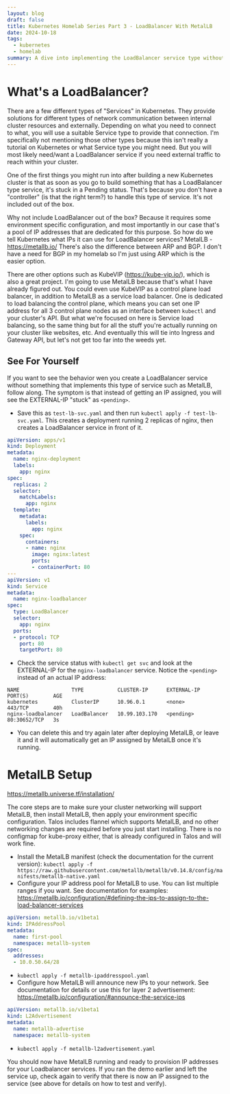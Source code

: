 ```yaml
---
layout: blog
draft: false
title: Kubernetes Homelab Series Part 3 - LoadBalancer With MetalLB
date: 2024-10-18
tags:
  - kubernetes
  - homelab
summary: A dive into implementing the LoadBalancer service type without a cloud provider using MetalLB.
---
```

# What's a LoadBalancer?
There are a few different types of "Services" in Kubernetes. They provide solutions for different types of network communication between internal cluster resources and externally. Depending on what you need to connect to what, you will use a suitable Service type to provide that connection. I'm specifically not mentioning those other types because this isn't really a tutorial on Kubernetes or what Service type you might need. But you will most likely need/want a LoadBalancer service if you need external traffic to reach within your cluster.

One of the first things you might run into after building a new Kubernetes cluster is that as soon as you go to build something that has a LoadBalancer type service, it's stuck in a Pending status. That's because you don't have a "controller" (is that the right term?) to handle this type of service. It's not included out of the box.

Why not include LoadBalancer out of the box? Because it requires some environment specific configuration, and most importantly in our case that's a pool of IP addresses that are dedicated for this purpose. So how do we tell Kubernetes what IPs it can use for LoadBalancer services? MetalLB - https://metallb.io/ There's also the difference between ARP and BGP. I don't have a need for BGP in my homelab so I'm just using ARP which is the easier option.

There are other options such as KubeVIP (https://kube-vip.io/), which is also a great project. I'm going to use MetalLB because that's what I have already figured out. You could even use KubeVIP as a control plane load balancer, in addition to MetalLB as a service load balancer. One is dedicated to load balancing the control plane, which means you can set one IP address for all 3 control plane nodes as an interface between `kubectl` and your cluster's API. But what we're focused on here is Service load balancing, so the same thing but for all the stuff you're actually running on your cluster like websites, etc. And eventually this will tie into Ingress and Gateway API, but let's not get too far into the weeds yet.

## See For Yourself
If you want to see the behavior wen you create a LoadBalancer service without something that implements this type of service such as MetalLB, follow along. The symptom is that instead of getting an IP assigned, you will see the EXTERNAL-IP "stuck" as `<pending>`. 

- Save this as `test-lb-svc.yaml` and then run `kubectl apply -f test-lb-svc.yaml`. This creates a deployment running 2 replicas of nginx, then creates a LoadBalancer service in front of it. 
```yaml
apiVersion: apps/v1
kind: Deployment
metadata:
  name: nginx-deployment
  labels:
    app: nginx
spec:
  replicas: 2
  selector:
    matchLabels:
      app: nginx
  template:
    metadata:
      labels:
        app: nginx
    spec:
      containers:
      - name: nginx
        image: nginx:latest
        ports:
        - containerPort: 80
---
apiVersion: v1
kind: Service
metadata:
  name: nginx-loadbalancer
spec:
  type: LoadBalancer
  selector:
    app: nginx
  ports:
  - protocol: TCP
    port: 80
    targetPort: 80
```
- Check the service status with `kubectl get svc` and look at the EXTERNAL-IP for the `nginx-loadbalancer` service. Notice the `<pending>` instead of an actual IP address:
```
NAME                 TYPE           CLUSTER-IP      EXTERNAL-IP   PORT(S)        AGE
kubernetes           ClusterIP      10.96.0.1       <none>        443/TCP        40h
nginx-loadbalancer   LoadBalancer   10.99.103.170   <pending>     80:30652/TCP   3s
```
- You can delete this and try again later after deploying MetalLB, or leave it and it will automatically get an IP assigned by MetalLB once it's running.

# MetalLB Setup
https://metallb.universe.tf/installation/

The core steps are to make sure your cluster networking will support MetalLB, then install MetalLB, then apply your environment specific configuration. Talos includes flannel which supports MetalLB, and no other networking changes are required before you just start installing. There is no configmap for kube-proxy either, that is already configured in Talos and will work fine.

- Install the MetalLB manifest (check the documentation for the current version): `kubectl apply -f https://raw.githubusercontent.com/metallb/metallb/v0.14.8/config/manifests/metallb-native.yaml`
- Configure your IP address pool for MetalLB to use. You can list multiple ranges if you want. See documentation for examples: https://metallb.io/configuration/#defining-the-ips-to-assign-to-the-load-balancer-services
```yaml
apiVersion: metallb.io/v1beta1
kind: IPAddressPool
metadata:
  name: first-pool
  namespace: metallb-system
spec:
  addresses:
  - 10.0.50.64/28
```
  - `kubectl apply -f metallb-ipaddresspool.yaml`
- Configure how MetalLB will announce new IPs to your network. See documentation for details or use this for layer 2 advertisement: https://metallb.io/configuration/#announce-the-service-ips
```yaml
apiVersion: metallb.io/v1beta1
kind: L2Advertisement
metadata:
  name: metallb-advertise
  namespace: metallb-system
```
  - `kubectl apply -f metallb-l2advertisement.yaml`

You should now have MetalLB running and ready to provision IP addresses for your Loadbalancer services. If you ran the demo earlier and left the service up, check again to verify that there is now an IP assigned to the service (see above for details on how to test and verify).
